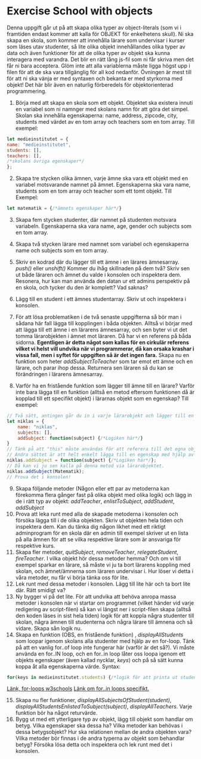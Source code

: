 # Exercise School with objects

Denna uppgift går ut på att skapa olika typer av object-literals (som vi i framtiden endast kommer att kalla för OBJEKT för enkelhetens skull). Ni ska skapa en skola, som kommer att innehålla lärare som undervisar i kurser som läses utav studenter, så lite olika objekt innehållandes olika typer av data och även funktioner för att de olika typer av objekt ska kunna interagera med varandra. Det blir en rätt lång js-fil som ni får skriva men det får ni bara acceptera. Glöm inte att alla variablerna måste ligga högst upp i filen för att de ska vara tillgänglig för all kod nedanför. Övningen är mest till för att ni ska vänja er med syntaxen och bekanta er med styrkorna med objekt! Det här blir även en naturlig förberedels för objektorienterad programmering.

1. Börja med att skapa en skola som ett objekt. Objektet ska existera innuti en variabel som ni namnger med skolans namn för att göra det simpel. Skolan ska innehålla egenskaperna: name, address, zipcode, city, students med värdet av en tom array och teachers som en tom array. Till exempel:
```js
let medieinstitutet = {
name: "medieinstitutet",
students: [],
teachers: [],
/*skolans övriga egenskaper*/
};
```
2. Skapa tre stycken olika ämnen, varje ämne ska vara ett objekt med en variabel motsvarande namnet på ämnet. Egenskaperna ska vara name, students som en tom array och teacher som ett tomt objekt. Till Exempel:
```js
let matematik = {/*ämnets egenskaper här*/}
```
3.  Skapa fem stycken studenter, där namnet på studenten motsvara variabeln. Egenskaperna ska vara name, age, gender och subjects som en tom array.
4.  Skapa två stycken lärare med namnet som variabel och egenskaperna name och subjects som en tom array.
5.  Skriv en kodrad där du lägger till ett ämne i en lärares ämnesarray. *push()* eller *unshift()* Kommer du ihåg skillnaden på dem två? Skriv sen ut både läraren och ämnet du valde i konsolen och inspektera dem. Resonera, hur kan man använda den datan ur ett admins perspektiv på en skola, och tycker du den är komplett? Vad saknas?
6.  Lägg till en student i ett ämnes studentarray. Skriv ut och inspektera i konsolen.
7. För att lösa problematiken i de två senaste uppgifterna så bör man i sådana här fall lägga till kopplingen i båda objekten. Alltså vi börjar med att lägga till ett ämne i en lärarens ämnesarray, och sen byter vi ut det tomma lärarobjekten i ämnet mot läraren. Då har vi en referens på båda sidorna. **Egentligen är detta något som kallas för en cirkulär referens vilket vi helst vill undvika när vi programmerar, då kan orsaka krashar i vissa fall, men i syftet för uppgiften så är det ingen fara.** Skapa nu en funktion som heter *addSubjectToTeacher* som tar emot ett ämne och en lärare, och parar ihop dessa. Returnera sen läraren så du kan se förändringen i lärarens ämnesarray.

9. Varför ha en fristående funktion som lägger till ämne till en lärare? Varför inte bara lägga till en funktion (alltså en metod eftersom funktionen då är kopplad till ett specifikt objekt) i lärarnas objekt som en egenskap? Till exempel: 
```js
// Två sätt, antingen går du in i varje lärarobjekt och lägger till en egenskap:
let niklas = {
    name: "niklas",
    subjects: [],
    addSubject: function(subject) {/*Logiken här*/}
}
// Tänk på att "this" måste användas för att referera till det egna objektets egenskaper.
// Andra sättet är att helt enkelt lägga till en egenskap med hjälp av punktnotation:
niklas.addSubject = function(subject) {/*Logiken här*/};
// Då kan vi ju sen kalla på denna metod via lärarobjektet.
niklas.addSubject(Matematik);
// Prova det i konsolen!
```
9. Skapa följande metoder (Någon eller ett par av metoderna kan förekomma flera gånger fast på olika objekt med olika logik) och lägg in de i rätt typ av objekt: *addTeacher*, *enlistToSubject*, *addStudent*, *addSubject*
10. Prova att leka runt med alla de skapade metoderna i konsolen och försöka lägga till i de olika objekten. Skriv ut objekten hela tiden och inspektera dem. Kan du tänka dig någon likhet med ett riktigt adminprogram för en skola där en admin till exempel skriver ut en lista på alla ämnen för att se vilka respektive lärare som är ansvariga för respektive kurs. 
11. Skapa fler metoder, *quitSubject*, *removeTeacher*, *relegateStudent*, *fireTeacher*. I vilka objekt hör dessa metoder hemma? Och om vi till exempel sparkar en lärare, så måste vi ju ta bort lärarens koppling med skolan, och ämnet/ämnerna som läraren undervisar i. Hur löser vi detta i våra metoder, nu får vi börja tänka oss för lite.
12. Lek runt med dessa metoder i konsolen. Lägg till lite här och ta bort lite där. Rätt smidigt va?
13. Ny bygger vi på det lite. För att undvika att behöva anropa massa metoder i konsolen när vi startar om programmet (vilket händer vid varje redigering av script-filen) så kan vi längst ner i script-filen skapa (alltså den koden läses in sist hela tiden) logik för att koppla några studenter till skolan, några ämnen till studenterna och några lärare till ämnena och så vidare. Skapa sån logik nu.
14. Skapa en funktion (OBS, en fristående funktion) , *displayAllStudents* som loopar igenom skolans alla studenter med hjälp av en for-loop. Tänk på att en vanlig for..of loop inte fungerar här (varför är det så?). Vi måste använda en for..IN loop, och en for..in loop låter oss loopa igenom ett objekts egenskaper (även kallad nycklar, *keys*) och på så sätt kunna koppa åt alla egenskaperna värde. Syntax:
```js
for(keys in medieinstitutet.students) {/*logik för att printa ut studenterna*/};
```
[Länk, for-loops w3schools](https://www.w3schools.com/js/js_loop_for.asp)
[Länk om for..in loops specifikt.](https://www.programiz.com/javascript/for-in)

15. Skapa nu fler funktioner, *displayAllSubjectsOfStudent(student)*, *displayAllStudentsEnlistedToSubject(subject)*, *displayAllTeachers*. Varje funktion bör ha något returvärde. 
16. Bygg ut med ett ytterligare typ av objekt, lägg till objekt som handlar om betyg. Vilka egenskaper ska dessa ha? Vilka metoder kan behövas i dessa betygsobjekt? Hur ska relationen mellan de andra objekten vara? Vilka metoder bör finnas i de andra typerna av objekt som behandlar betyg? Försöka lösa detta och inspektera och lek runt med det i konsolen.